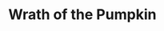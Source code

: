 ---
abv: 8.5%
alt:
availability: Keg
bitterness: 
description: This imperial pumpkin ale comes in at 8.5% ABV and is quite smooth. We added pumpkin purée, cinnamon, vanilla beans, and chili peppers. None of the flavors dominate but it is oh so good!
gravity: 
hops: 
ibu: 32
img: wrath-of-the-pumpkin.jpg
layout: beer
malt: 
modal-id: wrath-of-the-pumpkin
title: Wrath of the Pumpkin
on-tap: yup
sourness: 
style: Imperial Pumpkin Ale
---